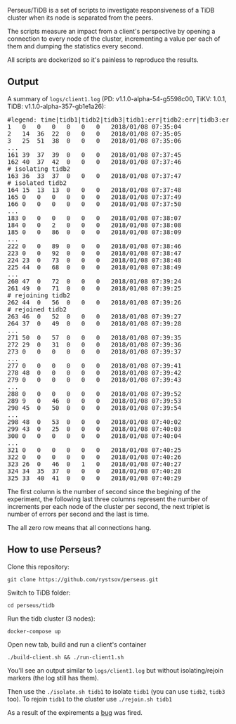 Perseus/TiDB is a set of scripts to investigate responsiveness of a TiDB cluster when its node is separated from the peers.

The scripts measure an impact from a client's perspective by opening a connection to every node of the cluster, incrementing a value per each of them and dumping the statistics every second.

All scripts are dockerized so it's painless to reproduce the results.

## Output

A summary of `logs/client1.log` (PD: v1.1.0-alpha-54-g5598c00, TiKV: 1.0.1, TiDB: v1.1.0-alpha-357-gb1e1a26):

<pre>#legend: time|tidb1|tidb2|tidb3|tidb1:err|tidb2:err|tidb3:err
1	0	0	0	0	0	0	2018/01/08 07:35:04
2	14	36	22	0	0	0	2018/01/08 07:35:05
3	25	51	38	0	0	0	2018/01/08 07:35:06
...
161	39	37	39	0	0	0	2018/01/08 07:37:45
162	40	37	42	0	0	0	2018/01/08 07:37:46
# isolating tidb2
163	36	33	37	0	0	0	2018/01/08 07:37:47
# isolated tidb2
164	15	13	13	0	0	0	2018/01/08 07:37:48
165	0	0	0	0	0	0	2018/01/08 07:37:49
166	0	0	0	0	0	0	2018/01/08 07:37:50
...
183	0	0	0	0	0	0	2018/01/08 07:38:07
184	0	0	2	0	0	0	2018/01/08 07:38:08
185	0	0	86	0	0	0	2018/01/08 07:38:09
...
222	0	0	89	0	0	0	2018/01/08 07:38:46
223	0	0	92	0	0	0	2018/01/08 07:38:47
224	23	0	73	0	0	0	2018/01/08 07:38:48
225	44	0	68	0	0	0	2018/01/08 07:38:49
...
260	47	0	72	0	0	0	2018/01/08 07:39:24
261	49	0	71	0	0	0	2018/01/08 07:39:25
# rejoining tidb2
262	44	0	56	0	0	0	2018/01/08 07:39:26
# rejoined tidb2
263	46	0	52	0	0	0	2018/01/08 07:39:27
264	37	0	49	0	0	0	2018/01/08 07:39:28
...
271	50	0	57	0	0	0	2018/01/08 07:39:35
272	29	0	31	0	0	0	2018/01/08 07:39:36
273	0	0	0	0	0	0	2018/01/08 07:39:37
...
277	0	0	0	0	0	0	2018/01/08 07:39:41
278	48	0	0	0	0	0	2018/01/08 07:39:42
279	0	0	0	0	0	0	2018/01/08 07:39:43
...
288	0	0	0	0	0	0	2018/01/08 07:39:52
289	9	0	46	0	0	0	2018/01/08 07:39:53
290	45	0	50	0	0	0	2018/01/08 07:39:54
...
298	48	0	53	0	0	0	2018/01/08 07:40:02
299	43	0	25	0	0	0	2018/01/08 07:40:03
300	0	0	0	0	0	0	2018/01/08 07:40:04
...
321	0	0	0	0	0	0	2018/01/08 07:40:25
322	0	0	0	0	0	0	2018/01/08 07:40:26
323	26	0	46	0	1	0	2018/01/08 07:40:27
324	34	35	37	0	0	0	2018/01/08 07:40:28
325	33	40	41	0	0	0	2018/01/08 07:40:29</pre>

The first column is the number of second since the begining of the experiment, the following last three columns represent the number of increments per each node of the cluster per second, the next triplet is number of errors per second and the last is time.

The all zero row means that all connections hang.

## How to use Perseus?

Clone this repository:

    git clone https://github.com/rystsov/perseus.git

Switch to TiDB folder:

    cd perseus/tidb

Run the tidb cluster (3 nodes):

    docker-compose up

Open new tab, build and run a client's container

    ./build-client.sh && ./run-client1.sh

You'll see an output similar to `logs/client1.log` but without isolating/rejoin markers (the log still has them).

Then use the `./isolate.sh tidb1` to isolate `tidb1` (you can use `tidb2`, `tidb3` too). To rejoin `tidb1` to the cluster use  `./rejoin.sh tidb1`

As a result of the expirements a [bug](https://github.com/pingcap/tidb/issues/2676) was fired.